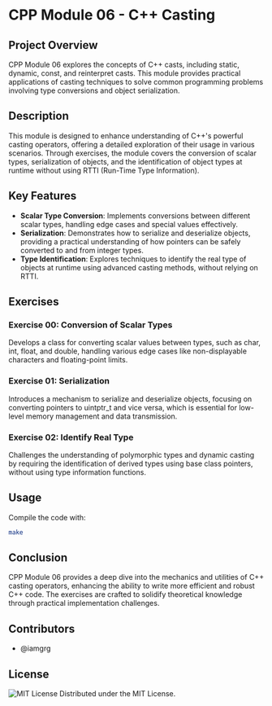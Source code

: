 # CPP Module 06 - C++ Casting

## Project Overview

CPP Module 06 explores the concepts of C++ casts, including static, dynamic, const, and reinterpret casts. This module provides practical applications of casting techniques to solve common programming problems involving type conversions and object serialization.

## Description

This module is designed to enhance understanding of C++'s powerful casting operators, offering a detailed exploration of their usage in various scenarios. Through exercises, the module covers the conversion of scalar types, serialization of objects, and the identification of object types at runtime without using RTTI (Run-Time Type Information).

## Key Features

- **Scalar Type Conversion**: Implements conversions between different scalar types, handling edge cases and special values effectively.
- **Serialization**: Demonstrates how to serialize and deserialize objects, providing a practical understanding of how pointers can be safely converted to and from integer types.
- **Type Identification**: Explores techniques to identify the real type of objects at runtime using advanced casting methods, without relying on RTTI.

## Exercises

### Exercise 00: Conversion of Scalar Types

Develops a class for converting scalar values between types, such as char, int, float, and double, handling various edge cases like non-displayable characters and floating-point limits.

### Exercise 01: Serialization

Introduces a mechanism to serialize and deserialize objects, focusing on converting pointers to uintptr_t and vice versa, which is essential for low-level memory management and data transmission.

### Exercise 02: Identify Real Type

Challenges the understanding of polymorphic types and dynamic casting by requiring the identification of derived types using base class pointers, without using type information functions.

## Usage

Compile the code with:

```bash
make
```

## Conclusion

CPP Module 06 provides a deep dive into the mechanics and utilities of C++ casting operators, enhancing the ability to write more efficient and robust C++ code. The exercises are crafted to solidify theoretical knowledge through practical implementation challenges.

## Contributors

- @iamgrg

## License

![MIT License](https://img.shields.io/badge/license-MIT-green)
Distributed under the MIT License.
